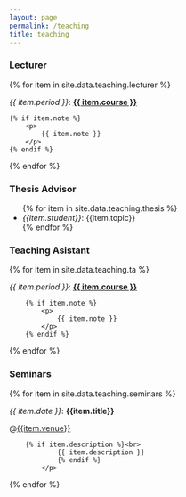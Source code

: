 ```yaml
---
layout: page
permalink: /teaching
title: teaching
---
```


### Lecturer

{% for item in site.data.teaching.lecturer %}
  <div>
    <em>{{ item.period }}</em>:
    <strong>
	<a href="{{item.url}}">{{ item.course }}</a>
    </strong>

  	{% if item.note %}
	    <p>
	    	{{ item.note }}
	    </p>
  	{% endif %}
  </div>
{% endfor %}

### Thesis Advisor

<ul>
{% for item in site.data.teaching.thesis %}
<li> <em>{{item.student}}</em>: {{item.topic}} </li>
{% endfor %}
</ul>

### Teaching Asistant

{% for item in site.data.teaching.ta %}
  <div>
    <em>{{ item.period }}</em>:
    <strong>
        <a href="{{item.url}}">{{ item.course }}</a>
    </strong>

        {% if item.note %}
            <p>
                {{ item.note }}
            </p>
        {% endif %}
  </div>
{% endfor %}


### Seminars


{% for item in site.data.teaching.seminars %}
  <div>
    <em>{{ item.date }}</em>:
    <strong> {{item.title}} </strong>
            <p>
		@<a href="{{item.venue_url}}">{{item.venue}}</a>
		
		{% if item.description %}<br>
                {{ item.description }}
                {% endif %}
            </p>
  </div>
{% endfor %}


